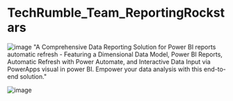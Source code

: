 # TechRumble_Team_ReportingRockstars


![image](https://github.com/Upendrachary-yelsoju/TechRumble_Team_ReportingRockstars/assets/137254163/c25051c3-bb00-40cb-887c-be699ad99a06)
"A Comprehensive Data Reporting Solution for Power BI reports automatic refresh - Featuring a Dimensional Data Model, Power BI Reports, Automatic Refresh with Power Automate, and Interactive Data Input via PowerApps visual in power BI. Empower your data analysis with this end-to-end solution."



![image](https://github.com/Upendrachary-yelsoju/TechRumble_Team_ReportingRockstars/assets/137254163/c25051c3-bb00-40cb-887c-be699ad99a06)
